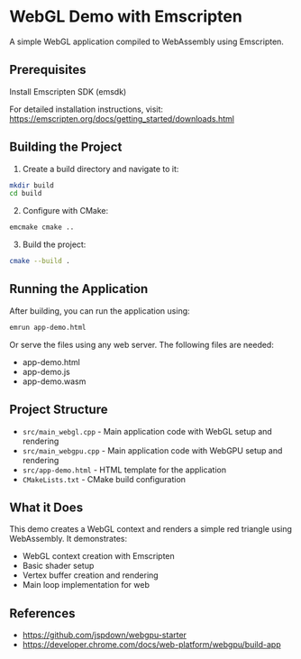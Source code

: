 # WebGL Demo with Emscripten

A simple WebGL application compiled to WebAssembly using Emscripten.

## Prerequisites

Install Emscripten SDK (emsdk)

For detailed installation instructions, visit: https://emscripten.org/docs/getting_started/downloads.html

## Building the Project

1. Create a build directory and navigate to it:
```bash
mkdir build
cd build
```

2. Configure with CMake:
```bash
emcmake cmake ..
```

3. Build the project:
```bash
cmake --build .
```

## Running the Application

After building, you can run the application using:
```bash
emrun app-demo.html
```

Or serve the files using any web server. The following files are needed:
- app-demo.html
- app-demo.js
- app-demo.wasm

## Project Structure

- `src/main_webgl.cpp` - Main application code with WebGL setup and rendering
- `src/main_webgpu.cpp` - Main application code with WebGPU setup and rendering
- `src/app-demo.html` - HTML template for the application
- `CMakeLists.txt` - CMake build configuration

## What it Does

This demo creates a WebGL context and renders a simple red triangle using WebAssembly. It demonstrates:
- WebGL context creation with Emscripten
- Basic shader setup
- Vertex buffer creation and rendering
- Main loop implementation for web


## References 
 * https://github.com/jspdown/webgpu-starter
 * https://developer.chrome.com/docs/web-platform/webgpu/build-app
